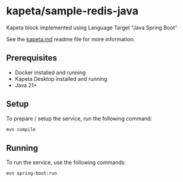 # kapeta/sample-redis-java

Kapeta block implemented using Language Target "Java Spring Boot"

See the [kapeta.md](kapeta.md) readme file for more information.

## Prerequisites
- Docker installed and running
- Kapeta Desktop installed and running
- Java 21+

## Setup

To prepare / setup the service, run the following command:
```bash
mvn compile
```

## Running
To run the service, use the following commands:
```bash
mvn spring-boot:run
```
